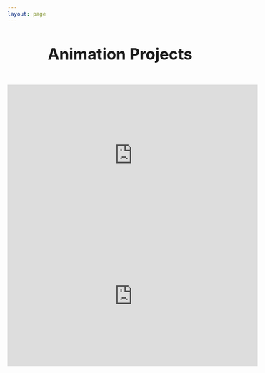 ```yaml
---
layout: page
---
```

<style>
    h1 {
    text-align: center; 
    font-size: 2.5em; 
    margin-top: 20px; 
    padding: 25px;
}
</style>

<center>
    <h1>Animation Projects</h1>
    <table>
        <tbody>
            <tr>
                <center><iframe width="560" height="315" src="https://www.youtube.com/embed/85r13wD6ZZo?si=JfAzoGFnULwwSmoC" title="YouTube video player" frameborder="0" allow="accelerometer; autoplay; clipboard-write; encrypted-media; gyroscope; picture-in-picture; web-share" referrerpolicy="strict-origin-when-cross-origin" allowfullscreen></iframe></center>
            </tr>
            <tr>
                <center><iframe width="560" height="315" src="https://www.youtube.com/embed/GglcwipMU48?si=JoV7rB4tRqfDgCG5" title="YouTube video player" frameborder="0" allow="accelerometer; autoplay; clipboard-write; encrypted-media; gyroscope; picture-in-picture; web-share" referrerpolicy="strict-origin-when-cross-origin" allowfullscreen></iframe></center>
            </tr>
        </tbody>
    </table>
</center>
